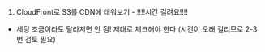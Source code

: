 1. CloudFront로 S3를 CDN에 태워보기 - !!!!시간 걸려요!!!!
- 세팅 조금이라도 달라지면 안 됨! 제대로 체크해야 한다 (시간이 오래 걸리므로 2-3번 검토 필요)